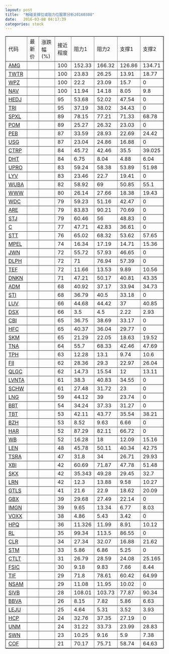 ```yaml
---
layout: post
title:  "触碰支撑位或阻力位股票分析20160308"
date:   2016-03-08 04:17:39
categories: stock
---
```

<script type="text/javascript">
var stockList = []
stockList.push('gb_amg');
stockList.push('gb_twtr');
stockList.push('gb_wpz');
stockList.push('gb_nav');
stockList.push('gb_hedj');
stockList.push('gb_tri');
stockList.push('gb_spxl');
stockList.push('gb_pom');
stockList.push('gb_peb');
stockList.push('gb_usg');
stockList.push('gb_ctrp');
stockList.push('gb_dht');
stockList.push('gb_upro');
stockList.push('gb_lyv');
stockList.push('gb_wuba');
stockList.push('gb_www');
stockList.push('gb_wdc');
stockList.push('gb_are');
stockList.push('gb_stj');
stockList.push('gb_c');
stockList.push('gb_stt');
stockList.push('gb_mpel');
stockList.push('gb_jwn');
stockList.push('gb_dlph');
stockList.push('gb_tef');
stockList.push('gb_dnkn');
stockList.push('gb_adm');
stockList.push('gb_sti');
stockList.push('gb_luv');
stockList.push('gb_dsx');
stockList.push('gb_cbi');
stockList.push('gb_hfc');
stockList.push('gb_skm');
stockList.push('gb_tna');
stockList.push('gb_tph');
stockList.push('gb_fii');
stockList.push('gb_qlgc');
stockList.push('gb_lvnta');
stockList.push('gb_schw');
stockList.push('gb_lng');
stockList.push('gb_bbt');
stockList.push('gb_tbt');
stockList.push('gb_bzh');
stockList.push('gb_har');
stockList.push('gb_wb');
stockList.push('gb_len');
stockList.push('gb_tsra');
stockList.push('gb_xbi');
stockList.push('gb_skx');
stockList.push('gb_lrn');
stockList.push('gb_gtls');
stockList.push('gb_gbx');
stockList.push('gb_imgn');
stockList.push('gb_voxx');
stockList.push('gb_hpq');
stockList.push('gb_rl');
stockList.push('gb_clr');
stockList.push('gb_stm');
stockList.push('gb_ctlt');
stockList.push('gb_fsic');
stockList.push('gb_tif');
stockList.push('gb_nsam');
stockList.push('gb_sivb');
stockList.push('gb_bbva');
stockList.push('gb_leju');
stockList.push('gb_hcp');
stockList.push('gb_unm');
stockList.push('gb_swn');
stockList.push('gb_cof');
</script>
<table border="1">
 <tr>
 <td>代码</td>
 <td>最新价</td>
 <td>涨跌幅(%)</td>
 <td>接近程度</td>
 <td>阻力1</td>
 <td>阻力2</td>
 <td>支撑1</td>
 <td>支撑2</td>
</tr>
  <tr id="amg" class="red">
  <td><a href="http://stock.finance.sina.com.cn/usstock/quotes/AMG.html" target="_blank">AMG</a></td><td></td><td></td><td>100</td><td>152.33</td><td>166.32</td><td>126.86</td><td>134.71</td></tr>
  <tr id="twtr" class="green">
  <td><a href="http://stock.finance.sina.com.cn/usstock/quotes/TWTR.html" target="_blank">TWTR</a></td><td></td><td></td><td>100</td><td>23.83</td><td>26.25</td><td>13.91</td><td>18.77</td></tr>
  <tr id="wpz" class="red">
  <td><a href="http://stock.finance.sina.com.cn/usstock/quotes/WPZ.html" target="_blank">WPZ</a></td><td></td><td></td><td>100</td><td>22.2</td><td>23.09</td><td>15.7</td><td>0</td></tr>
  <tr id="nav" class="red">
  <td><a href="http://stock.finance.sina.com.cn/usstock/quotes/NAV.html" target="_blank">NAV</a></td><td></td><td></td><td>100</td><td>11.94</td><td>14.18</td><td>8.05</td><td>9.8</td></tr>
  <tr id="hedj" class="red">
  <td><a href="http://stock.finance.sina.com.cn/usstock/quotes/HEDJ.html" target="_blank">HEDJ</a></td><td></td><td></td><td>95</td><td>53.68</td><td>52.02</td><td>47.54</td><td>0</td></tr>
  <tr id="tri" class="red">
  <td><a href="http://stock.finance.sina.com.cn/usstock/quotes/TRI.html" target="_blank">TRI</a></td><td></td><td></td><td>95</td><td>37.19</td><td>38.02</td><td>34.43</td><td>0</td></tr>
  <tr id="spxl" class="red">
  <td><a href="http://stock.finance.sina.com.cn/usstock/quotes/SPXL.html" target="_blank">SPXL</a></td><td></td><td></td><td>89</td><td>78.15</td><td>77.21</td><td>71.33</td><td>68.78</td></tr>
  <tr id="pom" class="red">
  <td><a href="http://stock.finance.sina.com.cn/usstock/quotes/POM.html" target="_blank">POM</a></td><td></td><td></td><td>89</td><td>25.27</td><td>26.32</td><td>23.03</td><td>0</td></tr>
  <tr id="peb" class="red">
  <td><a href="http://stock.finance.sina.com.cn/usstock/quotes/PEB.html" target="_blank">PEB</a></td><td></td><td></td><td>87</td><td>33.59</td><td>28.93</td><td>22.69</td><td>24.42</td></tr>
  <tr id="usg" class="red">
  <td><a href="http://stock.finance.sina.com.cn/usstock/quotes/USG.html" target="_blank">USG</a></td><td></td><td></td><td>87</td><td>23.04</td><td>24.86</td><td>16.88</td><td>0</td></tr>
  <tr id="ctrp" class="green">
  <td><a href="http://stock.finance.sina.com.cn/usstock/quotes/CTRP.html" target="_blank">CTRP</a></td><td></td><td></td><td>84</td><td>45.72</td><td>42.46</td><td>35.5</td><td>39.025</td></tr>
  <tr id="dht" class="green">
  <td><a href="http://stock.finance.sina.com.cn/usstock/quotes/DHT.html" target="_blank">DHT</a></td><td></td><td></td><td>84</td><td>6.75</td><td>8.04</td><td>4.88</td><td>6.04</td></tr>
  <tr id="upro" class="red">
  <td><a href="http://stock.finance.sina.com.cn/usstock/quotes/UPRO.html" target="_blank">UPRO</a></td><td></td><td></td><td>83</td><td>59.24</td><td>58.38</td><td>53.89</td><td>51.98</td></tr>
  <tr id="lyv" class="red">
  <td><a href="http://stock.finance.sina.com.cn/usstock/quotes/LYV.html" target="_blank">LYV</a></td><td></td><td></td><td>83</td><td>23.46</td><td>22.7</td><td>19.41</td><td>0</td></tr>
  <tr id="wuba" class="green">
  <td><a href="http://stock.finance.sina.com.cn/usstock/quotes/WUBA.html" target="_blank">WUBA</a></td><td></td><td></td><td>82</td><td>58.92</td><td>69</td><td>50.85</td><td>55.1</td></tr>
  <tr id="www" class="green">
  <td><a href="http://stock.finance.sina.com.cn/usstock/quotes/WWW.html" target="_blank">WWW</a></td><td></td><td></td><td>80</td><td>26.14</td><td>27.66</td><td>18.38</td><td>19.43</td></tr>
  <tr id="wdc" class="red">
  <td><a href="http://stock.finance.sina.com.cn/usstock/quotes/WDC.html" target="_blank">WDC</a></td><td></td><td></td><td>79</td><td>59.23</td><td>51.16</td><td>42.47</td><td>0</td></tr>
  <tr id="are" class="red">
  <td><a href="http://stock.finance.sina.com.cn/usstock/quotes/ARE.html" target="_blank">ARE</a></td><td></td><td></td><td>79</td><td>83.83</td><td>90.21</td><td>70.69</td><td>0</td></tr>
  <tr id="stj" class="red">
  <td><a href="http://stock.finance.sina.com.cn/usstock/quotes/STJ.html" target="_blank">STJ</a></td><td></td><td></td><td>79</td><td>60.46</td><td>56</td><td>48.83</td><td>0</td></tr>
  <tr id="c" class="red">
  <td><a href="http://stock.finance.sina.com.cn/usstock/quotes/C.html" target="_blank">C</a></td><td></td><td></td><td>77</td><td>47.71</td><td>42.83</td><td>36.61</td><td>0</td></tr>
  <tr id="stt" class="green">
  <td><a href="http://stock.finance.sina.com.cn/usstock/quotes/STT.html" target="_blank">STT</a></td><td></td><td></td><td>76</td><td>65.02</td><td>68.32</td><td>53.62</td><td>57.65</td></tr>
  <tr id="mpel" class="green">
  <td><a href="http://stock.finance.sina.com.cn/usstock/quotes/MPEL.html" target="_blank">MPEL</a></td><td></td><td></td><td>74</td><td>16.34</td><td>17.19</td><td>14.71</td><td>15.36</td></tr>
  <tr id="jwn" class="red">
  <td><a href="http://stock.finance.sina.com.cn/usstock/quotes/JWN.html" target="_blank">JWN</a></td><td></td><td></td><td>72</td><td>55.72</td><td>57.93</td><td>46.65</td><td>0</td></tr>
  <tr id="dlph" class="red">
  <td><a href="http://stock.finance.sina.com.cn/usstock/quotes/DLPH.html" target="_blank">DLPH</a></td><td></td><td></td><td>72</td><td>71</td><td>76.94</td><td>57.39</td><td>0</td></tr>
  <tr id="tef" class="green">
  <td><a href="http://stock.finance.sina.com.cn/usstock/quotes/TEF.html" target="_blank">TEF</a></td><td></td><td></td><td>72</td><td>11.66</td><td>13.53</td><td>9.89</td><td>10.56</td></tr>
  <tr id="dnkn" class="red">
  <td><a href="http://stock.finance.sina.com.cn/usstock/quotes/DNKN.html" target="_blank">DNKN</a></td><td></td><td></td><td>71</td><td>47.21</td><td>50.17</td><td>40.81</td><td>43.35</td></tr>
  <tr id="adm" class="red">
  <td><a href="http://stock.finance.sina.com.cn/usstock/quotes/ADM.html" target="_blank">ADM</a></td><td></td><td></td><td>68</td><td>40.92</td><td>37.17</td><td>33.94</td><td>34.73</td></tr>
  <tr id="sti" class="red">
  <td><a href="http://stock.finance.sina.com.cn/usstock/quotes/STI.html" target="_blank">STI</a></td><td></td><td></td><td>68</td><td>36.79</td><td>40.5</td><td>33.18</td><td>0</td></tr>
  <tr id="luv" class="green">
  <td><a href="http://stock.finance.sina.com.cn/usstock/quotes/LUV.html" target="_blank">LUV</a></td><td></td><td></td><td>66</td><td>44.68</td><td>44.42</td><td>37</td><td>40.85</td></tr>
  <tr id="dsx" class="green">
  <td><a href="http://stock.finance.sina.com.cn/usstock/quotes/DSX.html" target="_blank">DSX</a></td><td></td><td></td><td>66</td><td>3.5</td><td>4.5</td><td>2.22</td><td>2.93</td></tr>
  <tr id="cbi" class="red">
  <td><a href="http://stock.finance.sina.com.cn/usstock/quotes/CBI.html" target="_blank">CBI</a></td><td></td><td></td><td>65</td><td>36.75</td><td>38.69</td><td>33.17</td><td>0</td></tr>
  <tr id="hfc" class="red">
  <td><a href="http://stock.finance.sina.com.cn/usstock/quotes/HFC.html" target="_blank">HFC</a></td><td></td><td></td><td>65</td><td>40.37</td><td>36.04</td><td>29.77</td><td>0</td></tr>
  <tr id="skm" class="green">
  <td><a href="http://stock.finance.sina.com.cn/usstock/quotes/SKM.html" target="_blank">SKM</a></td><td></td><td></td><td>65</td><td>21.29</td><td>22.05</td><td>18.63</td><td>19.52</td></tr>
  <tr id="tna" class="red">
  <td><a href="http://stock.finance.sina.com.cn/usstock/quotes/TNA.html" target="_blank">TNA</a></td><td></td><td></td><td>64</td><td>55.7</td><td>68.33</td><td>42.46</td><td>47.69</td></tr>
  <tr id="tph" class="green">
  <td><a href="http://stock.finance.sina.com.cn/usstock/quotes/TPH.html" target="_blank">TPH</a></td><td></td><td></td><td>63</td><td>12.28</td><td>13.1</td><td>9.74</td><td>10.6</td></tr>
  <tr id="fii" class="green">
  <td><a href="http://stock.finance.sina.com.cn/usstock/quotes/FII.html" target="_blank">FII</a></td><td></td><td></td><td>62</td><td>28.36</td><td>29.3</td><td>22.97</td><td>26.04</td></tr>
  <tr id="qlgc" class="green">
  <td><a href="http://stock.finance.sina.com.cn/usstock/quotes/QLGC.html" target="_blank">QLGC</a></td><td></td><td></td><td>62</td><td>14.73</td><td>15.54</td><td>12</td><td>13.11</td></tr>
  <tr id="lvnta" class="red">
  <td><a href="http://stock.finance.sina.com.cn/usstock/quotes/LVNTA.html" target="_blank">LVNTA</a></td><td></td><td></td><td>61</td><td>38.3</td><td>40.83</td><td>34.55</td><td>0</td></tr>
  <tr id="schw" class="green">
  <td><a href="http://stock.finance.sina.com.cn/usstock/quotes/SCHW.html" target="_blank">SCHW</a></td><td></td><td></td><td>61</td><td>27.48</td><td>31.72</td><td>23</td><td>0</td></tr>
  <tr id="lng" class="red">
  <td><a href="http://stock.finance.sina.com.cn/usstock/quotes/LNG.html" target="_blank">LNG</a></td><td></td><td></td><td>59</td><td>44.12</td><td>39</td><td>23.74</td><td>0</td></tr>
  <tr id="bbt" class="green">
  <td><a href="http://stock.finance.sina.com.cn/usstock/quotes/BBT.html" target="_blank">BBT</a></td><td></td><td></td><td>54</td><td>34.24</td><td>37.33</td><td>31.27</td><td>0</td></tr>
  <tr id="tbt" class="green">
  <td><a href="http://stock.finance.sina.com.cn/usstock/quotes/TBT.html" target="_blank">TBT</a></td><td></td><td></td><td>53</td><td>42.11</td><td>43.77</td><td>35.54</td><td>38.21</td></tr>
  <tr id="bzh" class="red">
  <td><a href="http://stock.finance.sina.com.cn/usstock/quotes/BZH.html" target="_blank">BZH</a></td><td></td><td></td><td>53</td><td>8.52</td><td>9.63</td><td>6.66</td><td>0</td></tr>
  <tr id="har" class="red">
  <td><a href="http://stock.finance.sina.com.cn/usstock/quotes/HAR.html" target="_blank">HAR</a></td><td></td><td></td><td>52</td><td>87.29</td><td>82.11</td><td>66.72</td><td>0</td></tr>
  <tr id="wb" class="red">
  <td><a href="http://stock.finance.sina.com.cn/usstock/quotes/WB.html" target="_blank">WB</a></td><td></td><td></td><td>52</td><td>16.28</td><td>18</td><td>12.09</td><td>15.16</td></tr>
  <tr id="len" class="red">
  <td><a href="http://stock.finance.sina.com.cn/usstock/quotes/LEN.html" target="_blank">LEN</a></td><td></td><td></td><td>48</td><td>45.78</td><td>50.11</td><td>40.34</td><td>42.75</td></tr>
  <tr id="tsra" class="green">
  <td><a href="http://stock.finance.sina.com.cn/usstock/quotes/TSRA.html" target="_blank">TSRA</a></td><td></td><td></td><td>47</td><td>31.8</td><td>34</td><td>26.71</td><td>29.93</td></tr>
  <tr id="xbi" class="green">
  <td><a href="http://stock.finance.sina.com.cn/usstock/quotes/XBI.html" target="_blank">XBI</a></td><td></td><td></td><td>42</td><td>60.69</td><td>71.87</td><td>47.78</td><td>51.48</td></tr>
  <tr id="skx" class="green">
  <td><a href="http://stock.finance.sina.com.cn/usstock/quotes/SKX.html" target="_blank">SKX</a></td><td></td><td></td><td>42</td><td>35.343</td><td>49.28</td><td>29.45</td><td>32.7</td></tr>
  <tr id="lrn" class="green">
  <td><a href="http://stock.finance.sina.com.cn/usstock/quotes/LRN.html" target="_blank">LRN</a></td><td></td><td></td><td>42</td><td>12.3</td><td>13.88</td><td>9.58</td><td>10.27</td></tr>
  <tr id="gtls" class="red">
  <td><a href="http://stock.finance.sina.com.cn/usstock/quotes/GTLS.html" target="_blank">GTLS</a></td><td></td><td></td><td>41</td><td>21.6</td><td>22.9</td><td>18.62</td><td>20.09</td></tr>
  <tr id="gbx" class="green">
  <td><a href="http://stock.finance.sina.com.cn/usstock/quotes/GBX.html" target="_blank">GBX</a></td><td></td><td></td><td>39</td><td>29.68</td><td>27.49</td><td>22.14</td><td>0</td></tr>
  <tr id="imgn" class="green">
  <td><a href="http://stock.finance.sina.com.cn/usstock/quotes/IMGN.html" target="_blank">IMGN</a></td><td></td><td></td><td>39</td><td>9.65</td><td>13.34</td><td>6.77</td><td>8.03</td></tr>
  <tr id="voxx" class="red">
  <td><a href="http://stock.finance.sina.com.cn/usstock/quotes/VOXX.html" target="_blank">VOXX</a></td><td></td><td></td><td>38</td><td>4.86</td><td>5.43</td><td>3.42</td><td>0</td></tr>
  <tr id="hpq" class="red">
  <td><a href="http://stock.finance.sina.com.cn/usstock/quotes/HPQ.html" target="_blank">HPQ</a></td><td></td><td></td><td>36</td><td>11.326</td><td>11.99</td><td>8.91</td><td>10.12</td></tr>
  <tr id="rl" class="red">
  <td><a href="http://stock.finance.sina.com.cn/usstock/quotes/RL.html" target="_blank">RL</a></td><td></td><td></td><td>35</td><td>99.34</td><td>113.5</td><td>86.55</td><td>0</td></tr>
  <tr id="clr" class="red">
  <td><a href="http://stock.finance.sina.com.cn/usstock/quotes/CLR.html" target="_blank">CLR</a></td><td></td><td></td><td>34</td><td>27.34</td><td>32.07</td><td>16.88</td><td>21.62</td></tr>
  <tr id="stm" class="green">
  <td><a href="http://stock.finance.sina.com.cn/usstock/quotes/STM.html" target="_blank">STM</a></td><td></td><td></td><td>33</td><td>5.86</td><td>6.86</td><td>5.25</td><td>0</td></tr>
  <tr id="ctlt" class="green">
  <td><a href="http://stock.finance.sina.com.cn/usstock/quotes/CTLT.html" target="_blank">CTLT</a></td><td></td><td></td><td>31</td><td>26.79</td><td>28.59</td><td>24.08</td><td>25.165</td></tr>
  <tr id="fsic" class="green">
  <td><a href="http://stock.finance.sina.com.cn/usstock/quotes/FSIC.html" target="_blank">FSIC</a></td><td></td><td></td><td>30</td><td>9.18</td><td>9.83</td><td>7.66</td><td>8.44</td></tr>
  <tr id="tif" class="red">
  <td><a href="http://stock.finance.sina.com.cn/usstock/quotes/TIF.html" target="_blank">TIF</a></td><td></td><td></td><td>29</td><td>71.8</td><td>78.61</td><td>60.42</td><td>64.99</td></tr>
  <tr id="nsam" class="red">
  <td><a href="http://stock.finance.sina.com.cn/usstock/quotes/NSAM.html" target="_blank">NSAM</a></td><td></td><td></td><td>29</td><td>11.08</td><td>11.95</td><td>10.02</td><td>0</td></tr>
  <tr id="sivb" class="red">
  <td><a href="http://stock.finance.sina.com.cn/usstock/quotes/SIVB.html" target="_blank">SIVB</a></td><td></td><td></td><td>28</td><td>108.01</td><td>103.73</td><td>77.87</td><td>90.34</td></tr>
  <tr id="bbva" class="green">
  <td><a href="http://stock.finance.sina.com.cn/usstock/quotes/BBVA.html" target="_blank">BBVA</a></td><td></td><td></td><td>26</td><td>8.15</td><td>7.82</td><td>5.86</td><td>6.63</td></tr>
  <tr id="leju" class="green">
  <td><a href="http://stock.finance.sina.com.cn/usstock/quotes/LEJU.html" target="_blank">LEJU</a></td><td></td><td></td><td>25</td><td>4.64</td><td>5.31</td><td>3.52</td><td>3.93</td></tr>
  <tr id="hcp" class="red">
  <td><a href="http://stock.finance.sina.com.cn/usstock/quotes/HCP.html" target="_blank">HCP</a></td><td></td><td></td><td>24</td><td>32.76</td><td>37.35</td><td>27.19</td><td>0</td></tr>
  <tr id="unm" class="green">
  <td><a href="http://stock.finance.sina.com.cn/usstock/quotes/UNM.html" target="_blank">UNM</a></td><td></td><td></td><td>24</td><td>31.22</td><td>33.73</td><td>23.99</td><td>28.83</td></tr>
  <tr id="swn" class="red">
  <td><a href="http://stock.finance.sina.com.cn/usstock/quotes/SWN.html" target="_blank">SWN</a></td><td></td><td></td><td>23</td><td>10.25</td><td>9.16</td><td>5.9</td><td>7.38</td></tr>
  <tr id="cof" class="red">
  <td><a href="http://stock.finance.sina.com.cn/usstock/quotes/COF.html" target="_blank">COF</a></td><td></td><td></td><td>21</td><td>70.17</td><td>75.71</td><td>58.74</td><td>64.63</td></tr>
</table>
